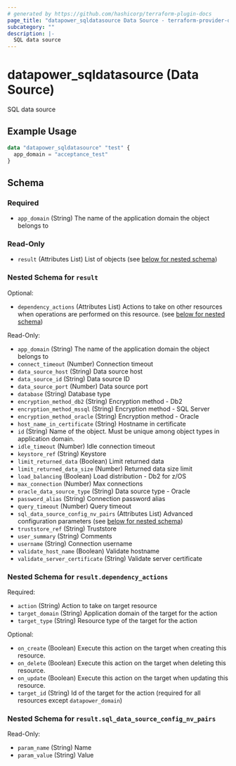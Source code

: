 ```yaml
---
# generated by https://github.com/hashicorp/terraform-plugin-docs
page_title: "datapower_sqldatasource Data Source - terraform-provider-datapower"
subcategory: ""
description: |-
  SQL data source
---
```


# datapower_sqldatasource (Data Source)

SQL data source

## Example Usage

```terraform
data "datapower_sqldatasource" "test" {
  app_domain = "acceptance_test"
}
```

<!-- schema generated by tfplugindocs -->
## Schema

### Required

- `app_domain` (String) The name of the application domain the object belongs to

### Read-Only

- `result` (Attributes List) List of objects (see [below for nested schema](#nestedatt--result))

<a id="nestedatt--result"></a>
### Nested Schema for `result`

Optional:

- `dependency_actions` (Attributes List) Actions to take on other resources when operations are performed on this resource. (see [below for nested schema](#nestedatt--result--dependency_actions))

Read-Only:

- `app_domain` (String) The name of the application domain the object belongs to
- `connect_timeout` (Number) Connection timeout
- `data_source_host` (String) Data source host
- `data_source_id` (String) Data source ID
- `data_source_port` (Number) Data source port
- `database` (String) Database type
- `encryption_method_db2` (String) Encryption method - Db2
- `encryption_method_mssql` (String) Encryption method - SQL Server
- `encryption_method_oracle` (String) Encryption method - Oracle
- `host_name_in_certificate` (String) Hostname in certificate
- `id` (String) Name of the object. Must be unique among object types in application domain.
- `idle_timeout` (Number) Idle connection timeout
- `keystore_ref` (String) Keystore
- `limit_returned_data` (Boolean) Limit returned data
- `limit_returned_data_size` (Number) Returned data size limit
- `load_balancing` (Boolean) Load distribution - Db2 for z/OS
- `max_connection` (Number) Max connections
- `oracle_data_source_type` (String) Data source type - Oracle
- `password_alias` (String) Connection password alias
- `query_timeout` (Number) Query timeout
- `sql_data_source_config_nv_pairs` (Attributes List) Advanced configuration parameters (see [below for nested schema](#nestedatt--result--sql_data_source_config_nv_pairs))
- `truststore_ref` (String) Truststore
- `user_summary` (String) Comments
- `username` (String) Connection username
- `validate_host_name` (Boolean) Validate hostname
- `validate_server_certificate` (String) Validate server certificate

<a id="nestedatt--result--dependency_actions"></a>
### Nested Schema for `result.dependency_actions`

Required:

- `action` (String) Action to take on target resource
- `target_domain` (String) Application domain of the target for the action
- `target_type` (String) Resource type of the target for the action

Optional:

- `on_create` (Boolean) Execute this action on the target when creating this resource.
- `on_delete` (Boolean) Execute this action on the target when deleting this resource.
- `on_update` (Boolean) Execute this action on the target when updating this resource.
- `target_id` (String) Id of the target for the action (required for all resources except `datapower_domain`)


<a id="nestedatt--result--sql_data_source_config_nv_pairs"></a>
### Nested Schema for `result.sql_data_source_config_nv_pairs`

Read-Only:

- `param_name` (String) Name
- `param_value` (String) Value
